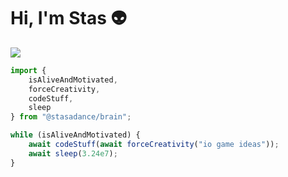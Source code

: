 # Hi, I'm Stas 👽
<img src="https://img.shields.io/github/license/stasadance/stasadance">

```js
import {
    isAliveAndMotivated,
    forceCreativity,
    codeStuff,
    sleep
} from "@stasadance/brain";

while (isAliveAndMotivated) {
    await codeStuff(await forceCreativity("io game ideas"));
    await sleep(3.24e7);
}
```
